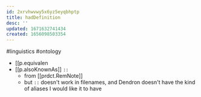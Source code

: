 ```yaml
---
id: 2xrvhwvwy5x6yz5eyqbhptp
title: hadDefinition
desc: ''
updated: 1671632741434
created: 1656098503354
---
```


#linguistics #ontology 

- [[p.equivalen
- [[p.alsoKnownAs]] `::`
  - from [[prdct.RemNote]]
  - but `::` doesn't work in filenames, and Dendron doesn't have the kind of aliases I would like it to have


